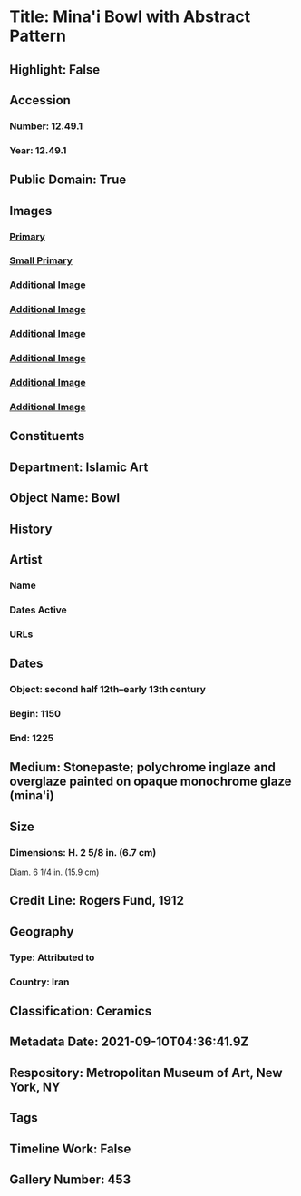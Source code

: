 # Title: Mina'i Bowl with Abstract Pattern
## Highlight: False
## Accession
### Number: 12.49.1
### Year: 12.49.1
## Public Domain: True
## Images
### [Primary](https://images.metmuseum.org/CRDImages/is/original/wb-12.49.1.JPG)
### [Small Primary](https://images.metmuseum.org/CRDImages/is/web-large/wb-12.49.1.JPG)
### [Additional Image](https://images.metmuseum.org/CRDImages/is/original/wb-12.49.1b.JPG)
### [Additional Image](https://images.metmuseum.org/CRDImages/is/original/wb-12.49.1c.JPG)
### [Additional Image](https://images.metmuseum.org/CRDImages/is/original/wb-12.49.1e.JPG)
### [Additional Image](https://images.metmuseum.org/CRDImages/is/original/wb-12.49.1d.JPG)
### [Additional Image](https://images.metmuseum.org/CRDImages/is/original/Cbowl12.49.1.jpg)
### [Additional Image](https://images.metmuseum.org/CRDImages/is/original/12361.jpg)
## Constituents
## Department: Islamic Art
## Object Name: Bowl
## History
## Artist
### Name
### Dates Active
### URLs
## Dates
### Object: second half 12th–early 13th century
### Begin: 1150
### End: 1225
## Medium: Stonepaste; polychrome inglaze and overglaze painted on opaque monochrome glaze (mina'i)
## Size
### Dimensions: H. 2 5/8 in. (6.7 cm)
Diam. 6 1/4 in. (15.9 cm)
## Credit Line: Rogers Fund, 1912
## Geography
### Type: Attributed to
### Country: Iran
## Classification: Ceramics
## Metadata Date: 2021-09-10T04:36:41.9Z
## Respository: Metropolitan Museum of Art, New York, NY
## Tags
## Timeline Work: False
## Gallery Number: 453